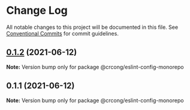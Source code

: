 # Change Log

All notable changes to this project will be documented in this file.
See [Conventional Commits](https://conventionalcommits.org) for commit guidelines.

## [0.1.2](https://github.com/crcong/eslint-config/compare/v0.1.1...v0.1.2) (2021-06-12)

**Note:** Version bump only for package @crcong/eslint-config-monorepo





## 0.1.1 (2021-06-12)

**Note:** Version bump only for package @crcong/eslint-config-monorepo
